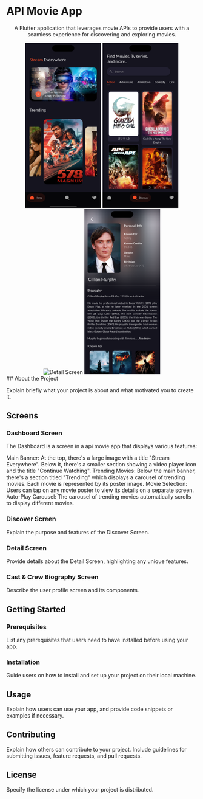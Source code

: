 <!-- Project Title -->
<h1 align="left">API Movie App</h1>

<!-- Project Description -->
<p align="center">
  A Flutter application that leverages movie APIs to provide users with a seamless experience for discovering and exploring movies.
</p>

<!-- Screenshots/GIFs -->
<div align="center">
  <!-- Add Screenshots or GIFs showcasing your app -->
  <img src="https://github.com/kasunfg87/api_movie_app/blob/main/assets/images/Dashboard.png?raw=true" alt="Home Screen" width="200" />
  <img src="https://github.com/kasunfg87/api_movie_app/blob/main/assets/images/Discover.png?raw=true" alt="Discover Screen" width="200" />
  <img src="https://github.com/kasunfg87/api_movie_app/blob/main/assets/images/Details%20-%2001.png?raw=true" alt="Detail Screen" width="200" />
  <img src="https://github.com/kasunfg87/api_movie_app/blob/main/assets/images/Cast%20Biography.png?raw=true" alt=" Cast & Crew Biography Screen" width="200" />
</div>
<!-- About the Project -->
## About the Project

Explain briefly what your project is about and what motivated you to create it.

<!-- Screens -->
## Screens

### Dashboard Screen
The Dashboard is a screen in a api movie app that displays various features:

Main Banner: At the top, there's a large image with a title "Stream Everywhere". Below it, there's a smaller section showing a video player icon and the title "Continue Watching".
Trending Movies: Below the main banner, there's a section titled "Trending" which displays a carousel of trending movies. Each movie is represented by its poster image.
Movie Selection: Users can tap on any movie poster to view its details on a separate screen.
Auto-Play Carousel: The carousel of trending movies automatically scrolls to display different movies.

### Discover Screen
Explain the purpose and features of the Discover Screen.

### Detail Screen
Provide details about the Detail Screen, highlighting any unique features.

### Cast & Crew Biography Screen
Describe the user profile screen and its components.

<!-- Getting Started -->
## Getting Started

### Prerequisites
List any prerequisites that users need to have installed before using your app.

### Installation
Guide users on how to install and set up your project on their local machine.

<!-- Usage -->
## Usage
Explain how users can use your app, and provide code snippets or examples if necessary.

<!-- Contributing -->
## Contributing

Explain how others can contribute to your project. Include guidelines for submitting issues, feature requests, and pull requests.

<!-- License -->
## License

Specify the license under which your project is distributed.

```html

